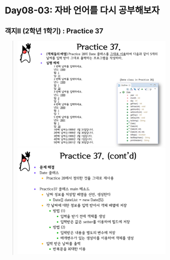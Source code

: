 # Day08-03: 자바 언어를 다시 공부해보자
## 객지II (2학년 1학기) : Practice 37
> ![img.png](img.png)
> ![img_1.png](img_1.png)